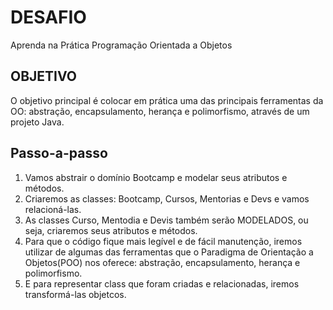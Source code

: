 # DESAFIO
Aprenda na Prática Programação Orientada a Objetos

## OBJETIVO
O objetivo principal é colocar em prática uma das principais ferramentas da OO: abstração, encapsulamento, herança e polimorfismo, através de um projeto Java.

## Passo-a-passo
1. Vamos abstrair o domínio Bootcamp e modelar seus atributos e métodos.
2. Criaremos as classes: Bootcamp, Cursos, Mentorias e Devs e vamos relacioná-las.
3. As classes Curso, Mentodia e Devis também serão MODELADOS, ou seja, criaremos seus atributos e métodos.
4. Para que o código fique mais legível e de fácil manutenção, iremos utilizar de algumas das ferramentas que o Paradigma de Orientação a Objetos(POO) nos oferece: abstração, encapsulamento, herança e polimorfismo.
5. E para representar class que foram criadas e relacionadas, iremos transformá-las objetcos.